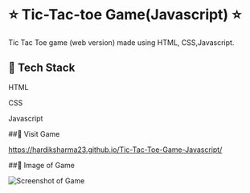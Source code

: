 
# ⭐ Tic-Tac-toe Game(Javascript) ⭐

Tic Tac Toe game (web version) made using HTML, CSS,Javascript.




## 📌 Tech Stack
HTML

CSS

Javascript 

##📌 Visit Game 

https://hardiksharma23.github.io/Tic-Tac-Toe-Game-Javascript/

##📌 Image of Game

![Screenshot of Game](https://github.com/hardiksharma23/Tic-Tac-Toe-Game-Javascript/assets/144092008/6d1c7ff2-615a-4813-a8d3-ae078dedaf19)

